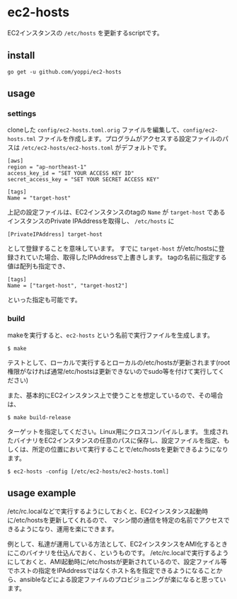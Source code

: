 # ec2-hosts

EC2インスタンスの `/etc/hosts` を更新するscriptです。

## install

```
go get -u github.com/yoppi/ec2-hosts
```

## usage

### settings

cloneした `config/ec2-hosts.toml.orig` ファイルを編集して、`config/ec2-hosts.tml` ファイルを作成します。プログラムがアクセスする設定ファイルのパスは `/etc/ec2-hosts/ec2-hosts.toml` がデフォルトです。

```
[aws]
region = "ap-northeast-1"
access_key_id = "SET YOUR ACCESS KEY ID"
secret_access_key = "SET YOUR SECRET ACCESS KEY"

[tags]
Name = "target-host"
```

上記の設定ファイルは、EC2インスタンスのtagの `Name` が `target-host` であるインスタンスのPrivate IPAddressを取得し、 `/etc/hosts` に

```
[PrivateIPAddress] target-host
```

として登録することを意味しています。
すでに `target-host` が/etc/hostsに登録されていた場合、取得したIPAddressで上書きします。
tagの名前に指定する値は配列も指定でき、

```
[tags]
Name = ["target-host", "target-host2"]
```

といった指定も可能です。

### build

makeを実行すると、`ec2-hosts` という名前で実行ファイルを生成します。

```
$ make
```

テストとして、ローカルで実行するとローカルの/etc/hostsが更新されます(root権限がなければ通常/etc/hostsは更新できないのでsudo等を付けて実行してください)

また、基本的にEC2インスタンス上で使うことを想定しているので、その場合は、

```
$ make build-release
```

ターゲットを指定してください。Linux用にクロスコンパイルします。
生成されたバイナリをEC2インスタンスの任意のパスに保存し、設定ファイルを指定、もしくは、所定の位置において実行することで/etc/hostsを更新できるようになります。

```
$ ec2-hosts -config [/etc/ec2-hosts/ec2-hosts.toml]
```

## usage example

/etc/rc.localなどで実行するようにしておくと、EC2インスタンス起動時に/etc/hostsを更新してくれるので、
マシン間の通信を特定の名前でアクセスできるようになり、運用を楽にできます。

例として、私達が運用している方法として、EC2インスタンスをAMI化するときにこのバイナリを仕込んでおく、というものです。
/etc/rc.localで実行するようにしておくと、AMI起動時に/etc/hostsが更新されているので、設定ファイル等でホストの指定をIPAddressではなくホスト名を指定できるようになることから、ansibleなどによる設定ファイルのプロビジョニングが楽になると思っています。
